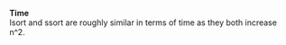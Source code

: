 <b> Time </b>
<br>
Isort and ssort are roughly similar in terms of time as they both increase n^2. 
